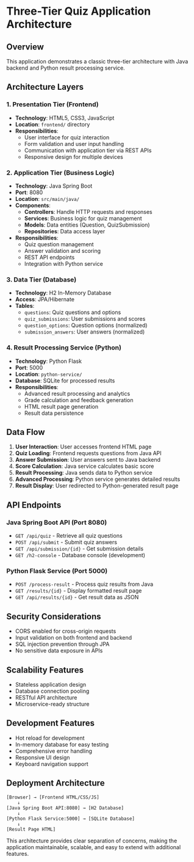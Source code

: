 # Three-Tier Quiz Application Architecture

## Overview
This application demonstrates a classic three-tier architecture with Java backend and Python result processing service.

## Architecture Layers

### 1. Presentation Tier (Frontend)
- **Technology**: HTML5, CSS3, JavaScript
- **Location**: `frontend/` directory
- **Responsibilities**:
  - User interface for quiz interaction
  - Form validation and user input handling
  - Communication with application tier via REST APIs
  - Responsive design for multiple devices

### 2. Application Tier (Business Logic)
- **Technology**: Java Spring Boot
- **Port**: 8080
- **Location**: `src/main/java/`
- **Components**:
  - **Controllers**: Handle HTTP requests and responses
  - **Services**: Business logic for quiz management
  - **Models**: Data entities (Question, QuizSubmission)
  - **Repositories**: Data access layer
- **Responsibilities**:
  - Quiz question management
  - Answer validation and scoring
  - REST API endpoints
  - Integration with Python service

### 3. Data Tier (Database)
- **Technology**: H2 In-Memory Database
- **Access**: JPA/Hibernate
- **Tables**:
  - `questions`: Quiz questions and options
  - `quiz_submissions`: User submissions and scores
  - `question_options`: Question options (normalized)
  - `submission_answers`: User answers (normalized)

### 4. Result Processing Service (Python)
- **Technology**: Python Flask
- **Port**: 5000
- **Location**: `python-service/`
- **Database**: SQLite for processed results
- **Responsibilities**:
  - Advanced result processing and analytics
  - Grade calculation and feedback generation
  - HTML result page generation
  - Result data persistence

## Data Flow

1. **User Interaction**: User accesses frontend HTML page
2. **Quiz Loading**: Frontend requests questions from Java API
3. **Answer Submission**: User answers sent to Java backend
4. **Score Calculation**: Java service calculates basic score
5. **Result Processing**: Java sends data to Python service
6. **Advanced Processing**: Python service generates detailed results
7. **Result Display**: User redirected to Python-generated result page

## API Endpoints

### Java Spring Boot API (Port 8080)
- `GET /api/quiz` - Retrieve all quiz questions
- `POST /api/submit` - Submit quiz answers
- `GET /api/submission/{id}` - Get submission details
- `GET /h2-console` - Database console (development)

### Python Flask Service (Port 5000)
- `POST /process-result` - Process quiz results from Java
- `GET /results/{id}` - Display formatted result page
- `GET /api/results/{id}` - Get result data as JSON

## Security Considerations

- CORS enabled for cross-origin requests
- Input validation on both frontend and backend
- SQL injection prevention through JPA
- No sensitive data exposure in APIs

## Scalability Features

- Stateless application design
- Database connection pooling
- RESTful API architecture
- Microservice-ready structure

## Development Features

- Hot reload for development
- In-memory database for easy testing
- Comprehensive error handling
- Responsive UI design
- Keyboard navigation support

## Deployment Architecture

```
[Browser] → [Frontend HTML/CSS/JS]
    ↓
[Java Spring Boot API:8080] → [H2 Database]
    ↓
[Python Flask Service:5000] → [SQLite Database]
    ↓
[Result Page HTML]
```

This architecture provides clear separation of concerns, making the application maintainable, scalable, and easy to extend with additional features.
